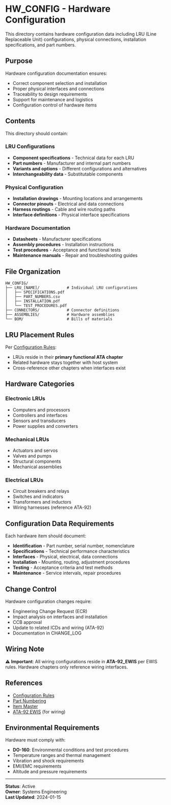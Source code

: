 # HW_CONFIG - Hardware Configuration

This directory contains hardware configuration data including LRU (Line Replaceable Unit) configurations, physical connections, installation specifications, and part numbers.

## Purpose

Hardware configuration documentation ensures:
- Correct component selection and installation
- Proper physical interfaces and connections
- Traceability to design requirements
- Support for maintenance and logistics
- Configuration control of hardware items

## Contents

This directory should contain:

### LRU Configurations
- **Component specifications** - Technical data for each LRU
- **Part numbers** - Manufacturer and internal part numbers
- **Variants and options** - Different configurations and alternatives
- **Interchangeability data** - Substitutable components

### Physical Configuration
- **Installation drawings** - Mounting locations and arrangements
- **Connector pinouts** - Electrical and data connections
- **Harness routings** - Cable and wire routing paths
- **Interface definitions** - Physical interface specifications

### Hardware Documentation
- **Datasheets** - Manufacturer specifications
- **Assembly procedures** - Installation instructions
- **Test procedures** - Acceptance and functional tests
- **Maintenance manuals** - Repair and troubleshooting guides

## File Organization

```
HW_CONFIG/
├── LRU_[NAME]/            # Individual LRU configurations
│   ├── SPECIFICATIONS.pdf
│   ├── PART_NUMBERS.csv
│   ├── INSTALLATION.pdf
│   └── TEST_PROCEDURES.pdf
├── CONNECTORS/            # Connector definitions
├── ASSEMBLIES/            # Hardware assemblies
└── BOM/                   # Bills of materials
```

## LRU Placement Rules

Per [Configuration Rules](../../ATA-00_GENERAL/RULES.md):
- LRUs reside in their **primary functional ATA chapter**
- Related hardware stays together with host system
- Cross-reference other chapters when interfaces exist

## Hardware Categories

### Electronic LRUs
- Computers and processors
- Controllers and interfaces
- Sensors and transducers
- Power supplies and converters

### Mechanical LRUs
- Actuators and servos
- Valves and pumps
- Structural components
- Mechanical assemblies

### Electrical LRUs
- Circuit breakers and relays
- Switches and indicators
- Transformers and inductors
- Wiring harnesses (reference ATA-92)

## Configuration Data Requirements

Each hardware item should document:
- **Identification** - Part number, serial number, nomenclature
- **Specifications** - Technical performance characteristics
- **Interfaces** - Physical, electrical, data connections
- **Installation** - Mounting, routing, adjustment procedures
- **Testing** - Acceptance criteria and test methods
- **Maintenance** - Service intervals, repair procedures

## Change Control

Hardware configuration changes require:
- Engineering Change Request (ECR)
- Impact analysis on interfaces and installation
- CCB approval
- Update to related ICDs and wiring (ATA-92)
- Documentation in CHANGE_LOG

## Wiring Note

⚠️ **Important**: All wiring configurations reside in **ATA-92_EWIS** per EWIS rules. Hardware chapters only reference wiring interfaces.

## References

- [Configuration Rules](../../ATA-00_GENERAL/RULES.md)
- [Part Numbering](../../../../00-PROGRAM/CONFIG_MGMT/02-PART_NUMBERING.md)
- [Item Master](../../../../00-PROGRAM/CONFIG_MGMT/08-ITEM_MASTER/)
- [ATA-92 EWIS](../ATA-92_EWIS/) (for wiring)

## Environmental Requirements

Hardware must comply with:
- **DO-160**: Environmental conditions and test procedures
- Temperature ranges and thermal management
- Vibration and shock requirements
- EMI/EMC requirements
- Altitude and pressure requirements

---

**Status**: Active  
**Owner**: Systems Engineering  
**Last Updated**: 2024-01-15
